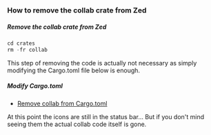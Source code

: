
### How to remove the collab crate from Zed

##### Remove the collab crate from Zed

```rust
cd crates
rm -fr collab
```

This step of removing the code is actually not necessary as simply modifying
the Cargo.toml file below is enough.

##### Modify Cargo.toml

- [Remove collab from Cargo.toml](https://github.com/stormasm/zed/commit/d2a884b20d75e64cce2c6381df81926d7ce919aa)

At this point the icons are still in the status bar...  But if you don't
mind seeing them the actual collab code itself is gone.
